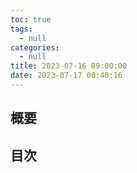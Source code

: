 ```yaml
---
toc: true
tags:
  - null
categories:
  - null
title: 2023-07-16 09:00:00
date: 2023-07-17 00:40:16
---
```


## 概要

## 目次
<!-- toc -->

<!--more-->
